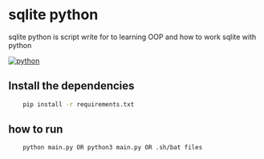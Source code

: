 #  sqlite python

sqlite python is script write for to learning OOP and how to work sqlite with python

[![python](https://img.shields.io/badge/Python-3776AB?style=for-the-badge&logo=python&logoColor=white)](#)


## Install the dependencies
```bash
    pip install -r requirements.txt
```
## how to run
```bash
    python main.py OR python3 main.py OR .sh/bat files